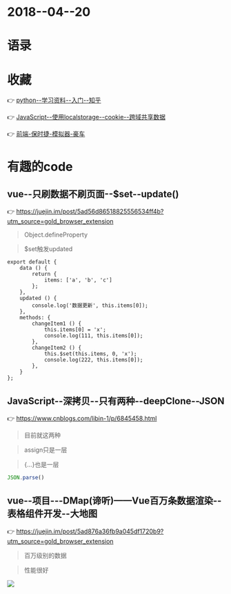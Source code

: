 
# 2018--04--20
# 语录

# 收藏
:point_right: [
	python--学习资料--入门--知乎
](
		https://zhuanlan.zhihu.com/p/30879321
)

:point_right: [
		JavaScript--使用localstorage--cookie--跨域共享数据
](
			https://zhuanlan.zhihu.com/p/35738376
)

:point_right: [
			前端-保时捷-模拟器-豪车
](
				https://juejin.im/post/5ad419cb6fb9a028d9379e57
)


# 有趣的code
	
## vue--只刷数据不刷页面--$set--update()
:point_right: [
https://juejin.im/post/5ad56d86518825556534ff4b?utm_source=gold_browser_extension
](
https://juejin.im/post/5ad56d86518825556534ff4b?utm_source=gold_browser_extension
)

> Object.defineProperty

> $set触发updated

```vue
export default {
    data () {
        return {
            items: ['a', 'b', 'c']
        };
    },
    updated () {
        console.log('数据更新', this.items[0]);
    },
    methods: {
        changeItem1 () {
            this.items[0] = 'x';
            console.log(111, this.items[0]);
        },
        changeItem2 () {
            this.$set(this.items, 0, 'x');
            console.log(222, this.items[0]);
        },
    }
};
```


## JavaScript--深拷贝--只有两种--deepClone--JSON

:point_right: [
		https://www.cnblogs.com/libin-1/p/6845458.html
](
		https://www.cnblogs.com/libin-1/p/6845458.html
)

> 目前就这两种

> assign只是一层

>   {...}也是一层

```javascript
JSON.parse()
```

## vue--项目---DMap(谛听)——Vue百万条数据渲染--表格组件开发--大地图

:point_right: [
		https://juejin.im/post/5ad876a36fb9a045df1720b9?utm_source=gold_browser_extension
](
		https://juejin.im/post/5ad876a36fb9a045df1720b9?utm_source=gold_browser_extension
)

> 百万级别的数据

> 性能很好

<div style="display: grid">
<img src="		https://user-gold-cdn.xitu.io/2018/4/19/162dd8ba791a457f?imageslim
" />
</div>
<br>




